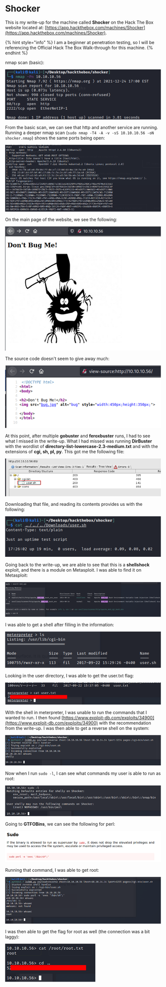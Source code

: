 # Shocker

This is my write-up for the machine called **Shocker** on the Hack The Box website located at: [https://app.hackthebox.com/machines/Shocker](https://app.hackthebox.com/machines/Shocker).

{% hint style="info" %}
I am a beginner at penetration testing, so I will be referencing the Official Hack The Box Walk-through for this machine.
{% endhint %}

nmap scan (basic):

![](<../../.gitbook/assets/image (330) (1) (1).png>)

From the basic scan, we can see that http and another service are running. Running a deeper nmap scan (`sudo nmap -T4 -A -v -sS 10.10.10.56 -oN shocker.nmap`) shows the same ports being open:

![](<../../.gitbook/assets/image (338) (1) (1).png>)

On the main page of the website, we see the following:

![](<../../.gitbook/assets/image (340) (1).png>)

The source code doesn't seem to give away much:

![](<../../.gitbook/assets/image (341) (1) (1).png>)

At this point, after multiple **gobuster** and **feroxbuster** runs, I had to see what I missed in the write-up. What I had missed was running **DirBuster** with the wordlist of **directory-list-lowercase-2.3-medium.txt** and with the extensions of **cgi​, sh, pl​, py**. This got me the following file:

![](<../../.gitbook/assets/image (327) (1).png>)

Downloading that file, and reading its contents provides us with the following:

![](<../../.gitbook/assets/image (332) (1) (1).png>)

Going back to the write-up, we are able to see that this is a **shellshock** exploit, and there is a module on Metasploit. I was able to find it on Metasploit:

![](<../../.gitbook/assets/image (346) (1) (1) (1).png>)

I was able to get a shell after filling in the information:

![](<../../.gitbook/assets/image (329) (1).png>)

Looking in the user directory, I was able to get the user.txt flag:

![](<../../.gitbook/assets/image (347) (1) (1) (1).png>)

With the shell in meterpreter, I was unable to run the commands that I wanted to run. I then found [https://www.exploit-db.com/exploits/34900](https://www.exploit-db.com/exploits/34900) with the recommendation from the write-up. I was then able to get a reverse shell on the system:

![](<../../.gitbook/assets/image (331) (1).png>)

Now when I run `sudo -l`, I can see what commands my user is able to run as root:

![](<../../.gitbook/assets/image (342).png>)

Going to **GTFOBins**, we can see the following for perl:

![](<../../.gitbook/assets/image (343) (1).png>)

Running that command, I was able to get root:

![](<../../.gitbook/assets/image (350) (1) (1) (1).png>)

I was then able to get the flag for root as well (the connection was a bit laggy):

![](<../../.gitbook/assets/image (336) (1) (1).png>)
